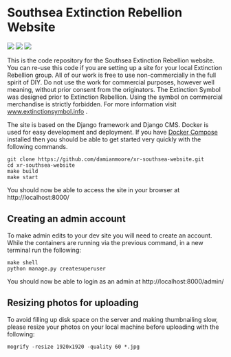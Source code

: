# Southsea Extinction Rebellion Website

 [![](https://img.shields.io/github/commit-activity/y/damianmoore/xr-southsea-website.svg)](https://github.com/damianmoore/xr-southsea-website) [![](https://img.shields.io/github/issues-raw/damianmoore/xr-southsea-website.svg)](https://github.com/damianmoore/xr-southsea-website/issues) [![](https://img.shields.io/docker/cloud/build/damianmoore/xr-southsea-website.svg)](https://cloud.docker.com/repository/docker/damianmoore/xr-southsea-website)


This is the code repository for the Southsea Extinction Rebellion website. You can re-use this code if you are setting up a site for your local Extinction Rebellion group. All of our work is free to use non-commercially in the full spirit of DIY. Do not use the work for commercial purposes, however well meaning, without prior consent from the originators. The Extinction Symbol was designed prior to Extinction Rebellion. Using the symbol on commercial merchandise is strictly forbidden. For more information visit www.extinctionsymbol.info .

The site is based on the Django framework and Django CMS. Docker is used for easy development and deployment. If you have [Docker Compose](https://docs.docker.com/compose/install/#install-compose) installed then you should be able to get started very quickly with the following commands.

    git clone https://github.com/damianmoore/xr-southsea-website.git
    cd xr-southsea-website
    make build
    make start

You should now be able to access the site in your browser at http://localhost:8000/


## Creating an admin account

To make admin edits to your dev site you will need to create an account. While the containers are running via the previous command, in a new terminal run the following:

    make shell
    python manage.py createsuperuser

You should now be able to login as an admin at http://localhost:8000/admin/


## Resizing photos for uploading

To avoid filling up disk space on the server and making thumbnailing slow, please resize your photos on your local machine before uploading with the following:

    mogrify -resize 1920x1920 -quality 60 *.jpg

